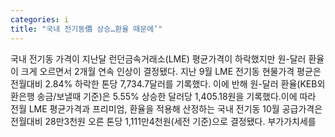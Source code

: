 ```yaml
---
categories: i
title: "국내 전기동價 상승…환율 때문에’"
---
```

국내 전기동 가격이 지난달 런던금속거래소(LME) 평균가격이 하락했지만 원-달러 환율이 크게 오르면서 2개월 연속 인상이 결정됐다. 지난 9월 LME 전기동 현물가격 평균은 전월대비 2.84% 하락한 톤당 7,734.7달러를 기록했다. 이에 반해 원-달러 환율(KEB외환은행 송금/보낼때 기준)은 5.55% 상승한 달러당 1,405.18원을 기록했다.이에 따라 전월 LME 평균가격과 프리미엄, 환율을 적용해 산정하는 국내 전기동 10월 공급가격은 전월대비 28만3천원 오른 톤당 1,111만4천원(세전 기준)으로 결정됐다. 부가가치세를